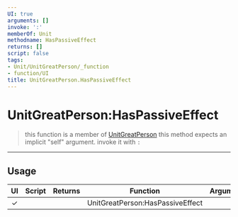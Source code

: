 ```yaml
---
UI: true
arguments: []
invoke: ':'
memberOf: Unit
methodname: HasPassiveEffect
returns: []
script: false
tags:
- Unit/UnitGreatPerson/_function
- function/UI
title: UnitGreatPerson.HasPassiveEffect
---
```

# UnitGreatPerson:HasPassiveEffect
> this function is a member of [UnitGreatPerson](civ-6/lua/UnitGreatPerson.md)
> this method expects an implicit "self" argument. invoke it with `:`
-----
## Usage
|  UI | Script | Returns | Function | Arguments |
|:---:|:------:|-------:|:--------:|:---------|
|✓| ||UnitGreatPerson:HasPassiveEffect||
